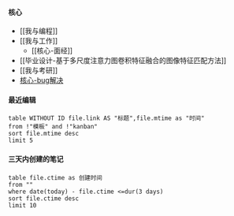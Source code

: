#### 核心
- [[我与编程]]
- [[我与工作]]
	- [[核心-面经]]
- [[毕业设计-基于多尺度注意力图卷积特征融合的图像特征匹配方法]]
- [[我与考研]] 
- [核心-bug解决](bug解决/核心-bug解决.md)
 

#### 最近编辑
```dataview
table WITHOUT ID file.link AS "标题",file.mtime as "时间"
from !"模板" and !"kanban"
sort file.mtime desc
limit 5
```

#### 三天内创建的笔记
```dataview
table file.ctime as 创建时间
from ""
where date(today) - file.ctime <=dur(3 days)
sort file.ctime desc
limit 10
```

